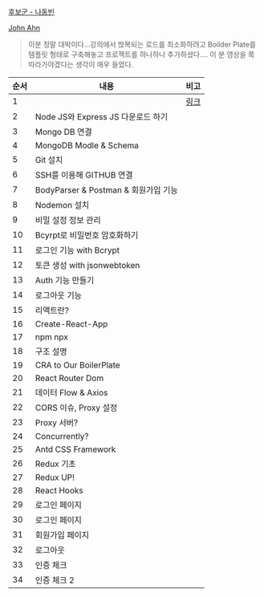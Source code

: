[후보군 - 나동빈](https://www.youtube.com/watch?v=_yEH9mczm3g&list=PLRx0vPvlEmdD1pSqKZiTihy5rplxecNpz&index=2)

[John Ahn](https://youtu.be/yScMn7iBa1g)

> 이분 정말 대박이다...강의에서 밙복되는 로드를 최소화하려고 Boilder Plate를 템플릿 형태로 구축해놓고 프로젝트를 하나하나 추가하셨다....
> 이 분 영상을 쭉 따라가야겠다는 생각이 매우 들었다.

| 순서 | 내용                                 | 비고                    |
| ---- | ------------------------------------ | ----------------------- |
| 1    |                                      | [링크](DownloadSetting) |
| 2    | Node JS와 Express JS 다운로드 하기   |                         |
| 3    | Mongo DB 연결                        |                         |
| 4    | MongoDB Modle & Schema               |                         |
| 5    | Git 설치                             |                         |
| 6    | SSH를 이용해 GITHUB 연결             |                         |
| 7    | BodyParser & Postman & 회원가입 기능 |                         |
| 8    | Nodemon 설치                         |                         |
| 9    | 비밀 설정 정보 관리                  |                         |
| 10   | Bcyrpt로 비밀번호 암호화하기         |                         |
| 11   | 로그인 기능 with Bcrypt              |                         |
| 12   | 토큰 생성 with jsonwebtoken          |                         |
| 13   | Auth 기능 만들기                     |
| 14   | 로그아웃 기능                        |                         |
| 15   | 리액트란?                            |                         |
| 16   | Create-React-App                     |                         |
| 17   | npm npx                              |                         |
| 18   | 구조 설명                            |                         |
| 19   | CRA to Our BoilerPlate               |                         |
| 20   | React Router Dom                     |                         |
| 21   | 데이터 Flow & Axios                  |                         |
| 22   | CORS 이슈, Proxy 설정                |                         |
| 23   | Proxy 서버?                          |                         |
| 24   | Concurrently?                        |                         |
| 25   | Antd CSS Framework                   |                         |
| 26   | Redux 기초                           |                         |
| 27   | Redux UP!                            |                         |
| 28   | React Hooks                          |                         |
| 29   | 로그인 페이지                        |                         |
| 30   | 로그인 페이지                        |                         |
| 31   | 회원가입 페이지                      |                         |
| 32   | 로그아웃                             |                         |
| 33   | 인증 체크                            |                         |
| 34   | 인증 체크 2                          |                         |

